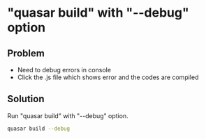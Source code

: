 # "quasar build" with "--debug" option

## Problem
* Need to debug errors in console
* Click the .js file which shows error and the codes are compiled

## Solution
Run "quasar build" with "--debug" option.

```bash
quasar build --debug
```
